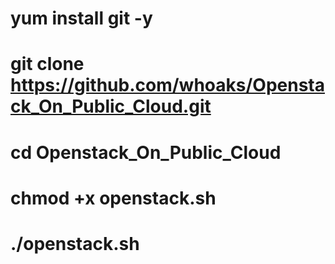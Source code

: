 # yum install git -y

# git clone https://github.com/whoaks/Openstack_On_Public_Cloud.git

# cd Openstack_On_Public_Cloud

# chmod +x openstack.sh

# ./openstack.sh
